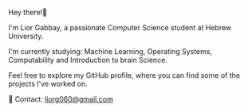 Hey there!👋

I'm Lior Gabbay, a passionate Computer Science student at Hebrew University.

I'm currently studying:  Machine Learning, Operating Systems, Computability and Introduction to brain Science.

Feel free to explore my GitHub profile, where you can find some of the projects I've worked on. 

📧 Contact: liorg060@gmail.com
 
